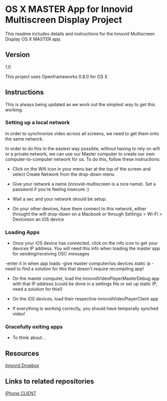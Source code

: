 OS X MASTER App for Innovid Multiscreen Display Project
============================
This readme includes details and instructions for the Innovid Multiscreen Display OS X MASTER app. 

Version
----
1.0

This project uses Openframeworks 0.8.0 for OS X

Instructions
----
This is always being updated as we work out the simplest way to get this working.

### Setting up a local network
In order to synchronize video across all screens, we need to get them onto the same network. 

In order to do this in the easiest way possible, without having to rely on wifi or a private network,
we can use our Master computer to create our own computer-to-computer network for us. To do this, follow these instructions:

* Click on the Wifi icon in your menu bar at the top of the screen and select Create Network from the drop-down menu 

* Give your network a name (innovid-multiscreen is a nice name). Set a password if you're feeling insecure :)

* Wait a sec and your network should be setup. 

* On your other devices, have them connect to this network, either throught the wifi drop-down on a Macbook or through Settings > Wi-Fi > Deviceson an iOS device

### Loading Apps
* Once your iOS device has connected, click on the info icon to get your devices IP address. You will need this info when loading the master app for sending/receiving OSC messages

-enter it in when app loads
-give master computer/ios devices static ip
-need to find a solution for this that doesn't require recompiling app!

* On the master computer, load the innovidVideoPlayerMasterDebug app with that IP address (could be done in a settings file or set up static IP, need a solution for this!)

* On the iOS devices, load their respective innovidVideoPlayerClient app

* If everything is working correctly, you should have temporally synched video!

### Gracefully exiting apps
* To think about...

Resources
----
[Innovid Dropbox]

Links to related repositories
----
[iPhone CLIENT]

[iPhone CLIENT]: https://github.com/jdiedrick/innovidMultiscreenDisplayAppiPhoneClient

[Innovid Dropbox]: https://www.dropbox.com/home/Innovid

